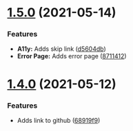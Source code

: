 # [1.5.0](https://github.com/jorisnoo/noordermeer.ch/compare/1.4.0...1.5.0) (2021-05-14)


### Features

* **A11y:** Adds skip link ([d5604db](https://github.com/jorisnoo/noordermeer.ch/commit/d5604db6f0bc43f8cd67c984be94a559942f1526))
* **Error Page:** Adds error page ([8711412](https://github.com/jorisnoo/noordermeer.ch/commit/8711412d4251965bdcc5d8b7abcb99477f2d4590))

# [1.4.0](https://github.com/jorisnoo/noordermeer.ch/compare/1.3.2...1.4.0) (2021-05-12)


### Features

* Adds link to github ([68919f9](https://github.com/jorisnoo/noordermeer.ch/commit/68919f9fdd216e5d2927896b2f15c1eb5bc1545c))
